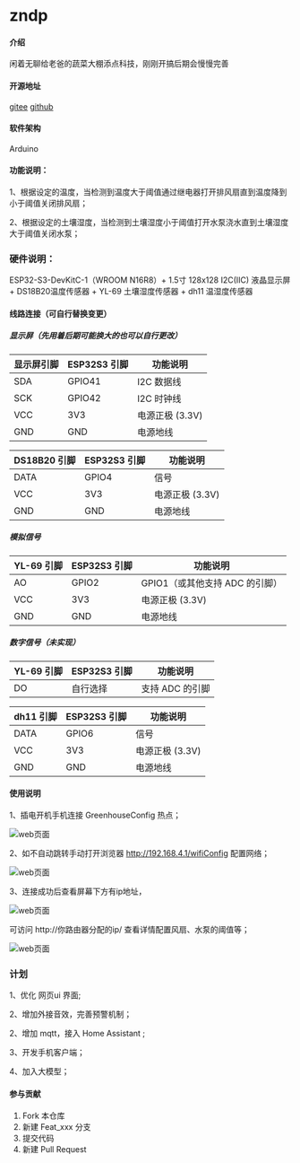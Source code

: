 # zndp

#### 介绍
闲着无聊给老爸的蔬菜大棚添点科技，刚刚开搞后期会慢慢完善


#### 开源地址

[gitee](https://gitee.com/wangbaochao/zndp)
[github](https://github.com/wangbaochao/zndp)


#### 软件架构
Arduino

#### 功能说明：

1、根据设定的温度，当检测到温度大于阈值通过继电器打开排风扇直到温度降到小于阈值关闭排风扇；

2、根据设定的土壤湿度，当检测到土壤湿度小于阈值打开水泵浇水直到土壤湿度大于阈值关闭水泵；


### 硬件说明：

ESP32-S3-DevKitC-1（WROOM N16R8）+ 1.5寸  128x128 I2C(IIC) 液晶显示屏 + DS18B20温度传感器 + YL-69 土壤湿度传感器 + dh11 温湿度传感器

#### 线路连接（可自行替换变更）

##### 显示屏（先用着后期可能换大的也可以自行更改）

| 显示屏引脚 | ESP32S3 引脚 | 功能说明         |             
|------------|--------------|------------------| 
| SDA        | GPIO41       | I2C 数据线       |  
| SCK        | GPIO42       | I2C 时钟线       |  
| VCC        | 3V3          | 电源正极 (3.3V)  | 
| GND        | GND          | 电源地线         |  


| DS18B20 引脚 | ESP32S3 引脚 | 功能说明         |             
|------------|--------------|------------------| 
| DATA       | GPIO4        | 信号             |  
| VCC        | 3V3          | 电源正极 (3.3V)  | 
| GND        | GND          | 电源地线         |  

##### 模拟信号

| YL-69 引脚 | ESP32S3 引脚 | 功能说明         |             
|------------|--------------|------------------| 
| AO         | GPIO2       | GPIO1（或其他支持 ADC 的引脚）             |  
| VCC        | 3V3          | 电源正极 (3.3V)  | 
| GND        | GND          | 电源地线         |  

##### 数字信号（未实现）
| YL-69 引脚 | ESP32S3 引脚 | 功能说明         |             
|------------|--------------|------------------| 
| DO         |       自行选择     |   支持 ADC 的引脚    


| dh11 引脚 | ESP32S3 引脚 | 功能说明         |             
|------------|--------------|------------------| 
| DATA       | GPIO6        | 信号             |  
| VCC        | 3V3          | 电源正极 (3.3V)  | 
| GND        | GND          | 电源地线         |   
 
#### 使用说明

1、插电开机手机连接 GreenhouseConfig 热点；

![web页面](doc/kaiji.jpg)

2、如不自动跳转手动打开浏览器 http://192.168.4.1/wifiConfig  配置网络；

![web页面](doc/ap.jpg)

3、连接成功后查看屏幕下方有ip地址， 

![web页面](doc/xianshi.jpg)

可访问 http://你路由器分配的ip/ 查看详情配置风扇、水泵的阈值等；

![web页面](doc/web.JPG)

### 计划

1、优化 网页ui 界面;

2、增加外接音效，完善预警机制；

2、增加 mqtt，接入 Home Assistant ;

3、开发手机客户端；

4、加入大模型；



#### 参与贡献

1.  Fork 本仓库
2.  新建 Feat_xxx 分支
3.  提交代码
4.  新建 Pull Request


